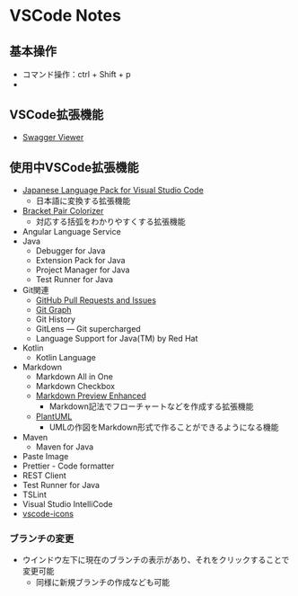 # VSCode Notes
## 基本操作
- コマンド操作：ctrl + Shift + p
- 

## VSCode拡張機能
- [Swagger Viewer](https://marketplace.visualstudio.com/items?itemName=Arjun.swagger-viewer)

## 使用中VSCode拡張機能
- [Japanese Language Pack for Visual Studio Code](https://marketplace.visualstudio.com/items?itemName=MS-CEINTL.vscode-language-pack-ja)
  - 日本語に変換する拡張機能
- [Bracket Pair Colorizer](https://marketplace.visualstudio.com/items?itemName=CoenraadS.bracket-pair-colorizer)
  - 対応する括弧をわかりやすくする拡張機能
- Angular Language Service
- Java
  - Debugger for Java
  - Extension Pack for Java
  - Project Manager for Java
  - Test Runner for Java
- Git関連
  - [GitHub Pull Requests and Issues](https://marketplace.visualstudio.com/items?itemName=GitHub.vscode-pull-request-github)
  - [Git Graph](https://marketplace.visualstudio.com/items?itemName=mhutchie.git-graph)
  - Git History
  - GitLens — Git supercharged
  - Language Support for Java(TM) by Red Hat
- Kotlin
  - Kotlin Language
- Markdown
  - Markdown All in One
  - Markdown Checkbox
  - [Markdown Preview Enhanced](https://shd101wyy.github.io/markdown-preview-enhanced/#/)
    - Markdown記法でフローチャートなどを作成する拡張機能
  - [PlantUML](https://marketplace.visualstudio.com/items?itemName=jebbs.plantuml)
    - UMLの作図をMarkdown形式で作ることができるようになる機能
- Maven
  - Maven for Java
- Paste Image
- Prettier - Code formatter
- REST Client
- Test Runner for Java
- TSLint
- Visual Studio IntelliCode
- [vscode-icons](https://marketplace.visualstudio.com/items?itemName=vscode-icons-team.vscode-icons)

### ブランチの変更
- ウインドウ左下に現在のブランチの表示があり、それをクリックすることで変更可能
  - 同様に新規ブランチの作成なども可能